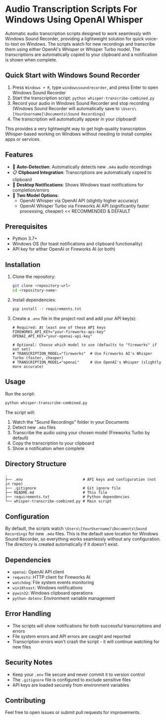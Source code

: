 # Audio Transcription Scripts For Windows Using OpenAI Whisper

Automatic audio transcription scripts designed to work seamlessly with Windows Sound Recorder, providing a lightweight solution for quick voice-to-text on Windows. The scripts watch for new recordings and transcribe them using either OpenAI's Whisper or Whisper Turbo model. The transcriptions are automatically copied to your clipboard and a notification is shown when complete.

## Quick Start with Windows Sound Recorder

1. Press `Windows + R`, type `windowssoundrecorder`, and press Enter to open Windows Sound Recorder
2. Start the transcription script: `python whisper-transcribe-combined.py`
3. Record your audio in Windows Sound Recorder and stop recording (Windows Sound Recorder will automatically save to `\Users\[YourUsername]\Documents\Sound Recordings`)
4. The transcription will automatically appear in your clipboard!

This provides a very lightweight way to get high-quality transcription Whisper-based working on Windows without needing to install complex apps or services.

## Features

- 🎯 **Auto-Detection**: Automatically detects new `.m4a` audio recordings
- 📋 **Clipboard Integration**: Transcriptions are automatically copied to clipboard
- 🔔 **Desktop Notifications**: Shows Windows toast notifications for completion/errors
- 🔄 **Two Model Options**: 
  - OpenAI Whisper via OpenAI API (slightly higher accuracy)
  - OpenAI Whisper Turbo via Fireworks AI API (significantly faster processing, cheaper) << RECOMMENDED & DEFAULT

## Prerequisites

- Python 3.7+
- Windows OS (for toast notifications and clipboard functionality)
- API key for either OpenAI or Fireworks AI (or both)

## Installation

1. Clone the repository:
   ```bash
   git clone <repository-url>
   cd <repository-name>
   ```

2. Install dependencies:
   ```bash
   pip install -r requirements.txt
   ```

3. Create a `.env` file in the project root and add your API key(s):
   ```env
   # Required: At least one of these API keys
   FIREWORKS_API_KEY="your-fireworks-api-key"
   OPENAI_API_KEY="your-openai-api-key"
   
   # Optional: Choose which model to use (defaults to "fireworks" if not set)
   # TRANSCRIPTION_MODEL="fireworks"  # Use Fireworks AI's Whisper Turbo (faster, cheaper)
   # TRANSCRIPTION_MODEL="openai"     # Use OpenAI's Whisper (slightly more accurate)
   ```

## Usage

Run the script:
```bash
python whisper-transcribe-combined.py
```

The script will:
1. Watch the "Sound Recordings" folder in your Documents
2. Detect new `.m4a` files
3. Transcribe the audio using your chosen model (Fireworks Turbo by default)
4. Copy the transcription to your clipboard
5. Show a notification when complete

## Directory Structure

```
.
├── .env                           # API keys and configuration (not in repo)
├── .gitignore                     # Git ignore file
├── README.md                      # This file
├── requirements.txt               # Python dependencies
└── whisper-transcribe-combined.py # Main script
```

## Configuration

By default, the scripts watch `\Users\[YourUsername]\Documents\Sound Recordings` for new `.m4a` files. This is the default save location for Windows Sound Recorder, so everything works seamlessly without any configuration. The directory is created automatically if it doesn't exist.

## Dependencies

- `openai`: OpenAI API client
- `requests`: HTTP client for Fireworks AI
- `watchdog`: File system events monitoring
- `win10toast`: Windows notifications
- `pywin32`: Windows clipboard operations
- `python-dotenv`: Environment variable management

## Error Handling

- The scripts will show notifications for both successful transcriptions and errors
- File system errors and API errors are caught and reported
- Transcription errors won't crash the script - it will continue watching for new files

## Security Notes

- Keep your `.env` file secure and never commit it to version control
- The `.gitignore` file is configured to exclude sensitive files
- API keys are loaded securely from environment variables

## Contributing

Feel free to open issues or submit pull requests for improvements. 